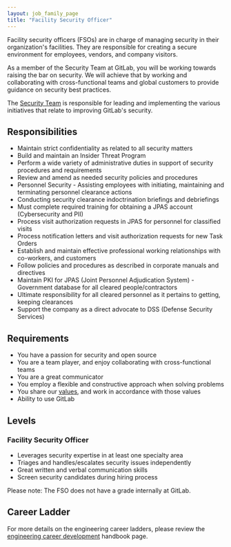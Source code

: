 ```yaml
---
layout: job_family_page
title: "Facility Security Officer"
---
```


Facility security officers (FSOs) are in charge of managing security in their organization's facilities. They are responsible for creating a secure environment for employees, vendors, and company visitors.

As a member of the Security Team at GitLab, you will be working towards raising the bar on security. We will achieve that by working and collaborating with cross-functional teams and global customers to provide guidance on security best practices.

The [Security Team](/handbook/security) is responsible for leading and
implementing the various initiatives that relate to improving GitLab's security.

## Responsibilities

- Maintain strict confidentiality as related to all security matters
- Build and maintain an Insider Threat Program
- Perform a wide variety of administrative duties in support of security procedures and requirements
- Review and amend as needed security policies and procedures
- Personnel Security - Assisting employees with initiating, maintaining and terminating personnel clearance actions
- Conducting security clearance indoctrination briefings and debriefings
- Must complete required training for obtaining a JPAS account (Cybersecurity and PII)
- Process visit authorization requests in JPAS for personnel for classified visits
- Process notification letters and visit authorization requests for new Task Orders
- Establish and maintain effective professional working relationships with co-workers, and customers
- Follow policies and procedures as described in corporate manuals and directives
- Maintain PKI for JPAS (Joint Personnel Adjudication System) - Government database for all cleared people/contractors
- Ultimate responsibility for all cleared personnel as it pertains to getting, keeping clearances
- Support the company as a direct advocate to DSS (Defense Security Services)



## Requirements

- You have a passion for security and open source
- You are a team player, and enjoy collaborating with cross-functional teams
- You are a great communicator
- You employ a flexible and constructive approach when solving problems
- You share our [values](/handbook/values/), and work in accordance with those values
- Ability to use GitLab

## Levels

### Facility Security Officer

- Leverages security expertise in at least one specialty area
- Triages and handles/escalates security issues independently
- Great written and verbal communication skills
- Screen security candidates during hiring process

Please note: The FSO does not have a grade internally at GitLab.

## Career Ladder

For more details on the engineering career ladders, please review the [engineering career development](/handbook/engineering/career-development/#roles) handbook page.
